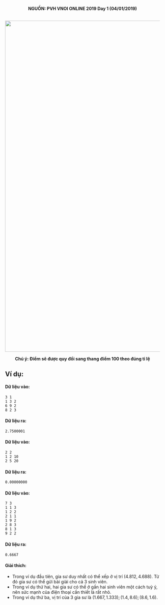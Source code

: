 **<center>NGUỒN: PVH VNOI ONLINE 2019 Day 1 (04/01/2019)</center>**
<br>

<center><img src="/images/problems/1166/signal.svg" width=1080px></center>

**<center>Chú ý: Điểm sẽ được quy đổi sang thang điểm 100 theo đúng tỉ lệ</center>**

## Ví dụ:
#### Dữ liệu vào:
```
3 1
1 3 2
6 9 2
8 2 3
```

#### Dữ liệu ra:
```
2.7500001
```

#### Dữ liệu vào:
```
2 2
1 2 10
2 5 20
```

#### Dữ liệu ra:
```
0.00000000
```

#### Dữ liệu vào:
```
7 3
1 1 3
1 2 2
2 1 1
1 9 2
2 8 3
8 1 3
9 2 2
```

#### Dữ liệu ra:
```
0.6667
```

#### Giải thích:
- Trong ví dụ đầu tiên, gia sư duy nhất có thể xếp ở vị trí $(4.812, 4.688)$. Từ đó gia sư có thể gửi bài giải cho cả $3$ sinh viên. 
- Trong ví dụ thứ hai, hai gia sư có thể ở gần hai sinh viên một cách tuỳ ý, nên sức mạnh của điện thoại cần thiết là rất nhỏ. 
- Trong ví dụ thứ ba, vị trí của $3$ gia sư là $(1.667, 1.333); (1.4, 8.6); (8.6, 1.6)$.